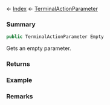 ← [Index](Api-Index) ← [TerminalActionParameter](Sandbox.ModAPI.Ingame.TerminalActionParameter)

### Summary

```csharp
public TerminalActionParameter Empty
```

Gets an empty parameter.

### Returns

### Example

### Remarks


